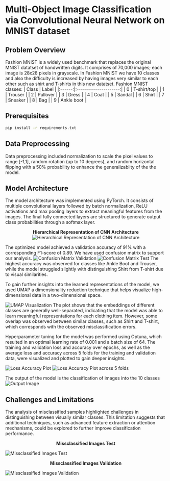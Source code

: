 # Multi-Object Image Classification via Convolutional Neural Network on MNIST dataset

## Problem Overview
Fashion MNIST is a widely used benchmark that replaces the original MNIST datatset of handwritten digits. It comprises of 70,000 images; each image is 28x28 pixels in grayscale. 
In Fashion MNIST we have 10 classes and also the difficulty is increased by having images very similar to each other such as shirt and T-shirts in this new datatset. 
Fashion MNIST classes:
| Class | Label |
|:------:|:---------------------:|
| 0 | T-shirt/top |
| 1 | Trouser |
| 2 | Pullover |
| 3 | Dress |
| 4 | Coat |
| 5 | Sandal |
| 6 | Shirt |
| 7 | Sneaker |
| 8 | Bag |
| 9 | Ankle boot |

## Prerequisites
```bash
pip install -r requirements.txt
```
## Data Preprocessing 
Data preprocessing included normalization to scale the pixel values to range [-1,1], random rotation (up to 10 degrees), and random horizontal flipping with a 50% probability to enhance the generalizablity of the the model. 

## Model Architecture
The model architecture was implemented using PyTorch. It consists of multiple convolutional layers followed by batch normalization, ReLU activations and max pooling layers to extract meaningful features from the images. The final fully connected layers are structured to generate output class probabilities through a softmax layer. <br>

<div align="center">
  <b>Hierarchical Representation of CNN Architecture</b>
</div> 

<div align="center">
    <img src="https://github.com/JD-Radadiya/ECEN_758_Project_Group_17/blob/main/Images/Hierarchical%20Representation%20of%20CNN%20Architecture.png" alt="Hierarchical Representation of CNN Architecture">
</div>

The optimized model achieved a validation accuracy of 91% with a corresponding F1-score of 0.89. We have used confusion matrix to support our analysis. 
![Confusion Matrix Validation](https://github.com/JD-Radadiya/ECEN_758_Project_Group_17/blob/main/Images/confusion_matrix_Validation.png)
![Confusion Matrix Test](https://github.com/JD-Radadiya/ECEN_758_Project_Group_17/blob/main/Images/confusion_matrix_Test.png)
The highest accuracy was observed for classes like Ankle Boot and Trouser, while the model struggled slightly with distinguishing Shirt from T-shirt due to visual similarities.

To gain further insights into the learned representations of the model, we used UMAP a dimensionality reduction technique that helps visualize high-dimensional data in a two-dimensional space.

![UMAP Visualization](https://github.com/JD-Radadiya/ECEN_758_Project_Group_17/blob/main/Images/Embedding%20Clusters.png)
The plot shows that the embeddings of different classes are generally well-separated, indicating that the model was able to learn meaningful representations for each clothing item. However, some overlap was observed between similar classes, such as Shirt and T-shirt, which corresponds with the observed misclassification errors.

Hyperparameter tuning for the model was performed using Optuna, which resulted in an optimal learning rate of 0.001 and a batch size of 64. The training and validation loss and accuracy over epochs, as well as the average loss and accuracy across 5 folds for the training and validation data, were visualized and plotted to gain deeper insights.

![Loss Accuracy Plot](https://github.com/JD-Radadiya/ECEN_758_Project_Group_17/blob/main/Images/loss_accuracy_plot.png)
![Loss Accuracy Plot across 5 folds](https://github.com/JD-Radadiya/ECEN_758_Project_Group_17/blob/main/Images/average_loss_accuracy_plot_across_5_folds.png)

The output of the model is the classification of images into the 10 classes 
![Output Image](https://github.com/JD-Radadiya/ECEN_758_Project_Group_17/blob/main/Images/output_image.png)


## Challenges and Limitations
The analysis of misclassified samples highlighted challenges in distinguishing between visually similar classes. This limitation suggests that additional techniques, such as advanced feature extraction or attention mechanisms, could be explored to further improve classification performance.<br>

<div align="center">
  <b>Missclassified Images Test</b>
</div> 

![Missclassified Images Test](https://github.com/JD-Radadiya/ECEN_758_Project_Group_17/blob/main/Images/misclassified_images_Test.png)

<div align="center">
  <b>Missclassified Images Validation</b>
</div> 

![Missclassified Images Validation](https://github.com/JD-Radadiya/ECEN_758_Project_Group_17/blob/main/Images/misclassified_images_Validation.png)
